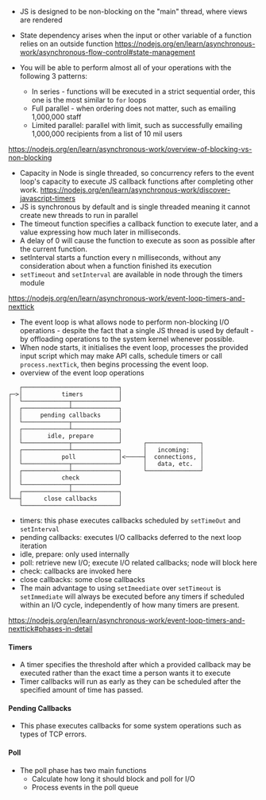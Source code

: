 - JS is designed to be non-blocking on the "main" thread, where views are rendered
- State dependency arises when the input or other variable of a function relies on an outside function
https://nodejs.org/en/learn/asynchronous-work/asynchronous-flow-control#state-management

- You will be able to perform almost all of your operations with the following 3 patterns:
	- In series - functions will be executed in a strict sequential order, this one is the most similar to `for` loops
	- Full parallel - when ordering does not matter, such as emailing 1,000,000 staff
	- Limited parallel: parallel with limit, such as successfully emailing 1,000,000 recipients from a list of 10 mil users

https://nodejs.org/en/learn/asynchronous-work/overview-of-blocking-vs-non-blocking

- Capacity in Node is single threaded, so concurrency refers to the event loop's capacity to execute JS callback functions after completing other work.
https://nodejs.org/en/learn/asynchronous-work/discover-javascript-timers
- JS is synchronous by default and is single threaded meaning it cannot create new threads to run in parallel
- The timeout function specifies a callback function to execute later, and a value expressing how much later in milliseconds.
- A delay of 0 will cause the function to execute as soon as possible after the current function.
- setInterval starts a function every n milliseconds, without any consideration about when a function finished its execution
- `setTimeout` and `setInterval` are available in node through the timers module

https://nodejs.org/en/learn/asynchronous-work/event-loop-timers-and-nexttick

- The event loop is what allows node to perform non-blocking I/O operations - despite the fact that a single JS thread is used by default - by offloading operations to the system kernel whenever possible.
- When node starts, it initialises the event loop, processes the provided input script which may make API calls, schedule timers or call `process.nextTick`, then begins processing the event loop.
- overview of the event loop operations
```
   ┌───────────────────────────┐
┌─>│           timers          │
│  └─────────────┬─────────────┘
│  ┌─────────────┴─────────────┐
│  │     pending callbacks     │
│  └─────────────┬─────────────┘
│  ┌─────────────┴─────────────┐
│  │       idle, prepare       │
│  └─────────────┬─────────────┘      ┌───────────────┐
│  ┌─────────────┴─────────────┐      │   incoming:   │
│  │           poll            │<─────┤  connections, │
│  └─────────────┬─────────────┘      │   data, etc.  │
│  ┌─────────────┴─────────────┐      └───────────────┘
│  │           check           │
│  └─────────────┬─────────────┘
│  ┌─────────────┴─────────────┐
└──┤      close callbacks      │
   └───────────────────────────┘
```

- timers: this phase executes callbacks scheduled by `setTimeOut` and `setInterval`
- pending callbacks: executes I/O callbacks deferred to the next loop iteration
- idle, prepare: only used internally
- poll: retrieve new I/O; execute I/O related callbacks; node will block here
- check: callbacks are invoked here
- close callbacks: some close callbacks
- The main advantage to using `setImeediate` over `setTimeout` is `setImmediate` will always be executed before any timers if scheduled within an I/O cycle, independently of how many timers are present.

https://nodejs.org/en/learn/asynchronous-work/event-loop-timers-and-nexttick#phases-in-detail
#### Timers

- A timer specifies the threshold after which a provided callback may be executed rather than the exact time a person wants it to execute
- Timer callbacks will run as early as they can be scheduled after the specified amount of time has passed.

#### Pending Callbacks

- This phase executes callbacks for some system operations such as types of TCP errors.

#### Poll

- The poll phase has two main functions
	- Calculate how long it should block and poll for I/O
	- Process events in the poll queue
